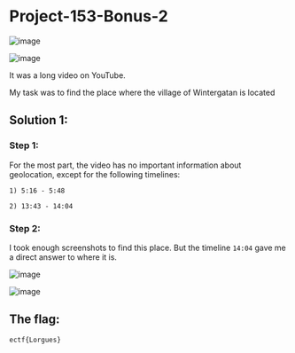 <h1>Project-153-Bonus-2</h1>

![image](https://github.com/user-attachments/assets/79a8943a-784b-4c1f-ab1f-ba5c819d228b)

![image](https://github.com/user-attachments/assets/b1112b85-a319-4b6f-a9b9-2e388023d9f7)

It was a long video on YouTube.

My task was to find the place where the village of Wintergatan is located

<h2>Solution 1: </h2>

<h3>Step 1:</h3>

For the most part, the video has no important information about geolocation, except for the following timelines:

```1) 5:16 - 5:48```

```2) 13:43 - 14:04```

<h3>Step 2:</h3>

I took enough screenshots to find this place. But the timeline ```14:04``` gave me a direct answer to where it is. 

![image](https://github.com/user-attachments/assets/0f8fec61-6d74-4020-8bd8-137f92c2a522)

![image](https://github.com/user-attachments/assets/6eb430b3-e2ba-4e7f-a372-f63665ed9596)

<h2>The flag:</h2>

```ectf{Lorgues}```

